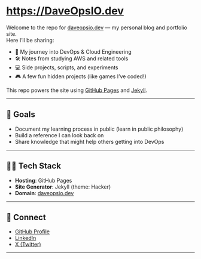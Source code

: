 # https://DaveOpsIO.dev
Welcome to the repo for [daveopsio.dev](https://daveopsio.dev) — my personal blog and portfolio site.  
Here I’ll be sharing:

- 🚀 My journey into DevOps & Cloud Engineering  
- 🛠️ Notes from studying AWS and related tools  
- 💻 Side projects, scripts, and experiments  
- 🎮 A few fun hidden projects (like games I’ve coded!)  

This repo powers the site using [GitHub Pages](https://pages.github.com/) and [Jekyll](https://jekyllrb.com/).

---

## 📌 Goals
- Document my learning process in public (learn in public philosophy)  
- Build a reference I can look back on  
- Share knowledge that might help others getting into DevOps  

---

## 🧑‍💻 Tech Stack
- **Hosting**: GitHub Pages  
- **Site Generator**: Jekyll (theme: Hacker)  
- **Domain**: [daveopsio.dev](https://daveopsio.dev)  

---

## 🔗 Connect
- [GitHub Profile](https://github.com/daveopsio)  
- [LinkedIn](https://www.linkedin.com/in/david-alexander-charles/)  
- [X (Twitter)](https://x.com/DaveOpsIO)


---
